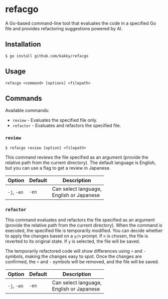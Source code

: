 # refacgo
A Go-based command-line tool that evaluates the code in a specified Go file and provides refactoring suggestions powered by AI.

## Installation
```shell
$ go install github.com/kakky/refacgo
```

## Usage
```
refacgo <command> [options] <filepath>
```

## Commands
Available commands:
- `review`  - Evaluates the specified file only.
- `refactor` - Evaluates and refactors the specified file.

### `review`
```
$ refacgo review [option] <filepath>
```
This command reviews the file specified as an argument (provide the relative path from the current directory). The default language is English, but you can use a flag to get a review in Japanese.

| Option        | Default | Description |
|-------------|---------|-------------|
| `-j`, `-en` | `-en`   | Can select language, <br> English or Japanese |

### `refactor`
This command evaluates and refactors the file specified as an argument (provide the relative path from the current directory). When the command is executed, the specified file is temporarily modified. You can decide whether to apply the changes based on a `y/n` prompt. If `n` is chosen, the file is reverted to its original state. If `y` is selected, the file will be saved.

The temporarily refactored code will show differences using `+` and `-` symbols, making the changes easy to spot.
Once the changes are confirmed, the `+` and `-` symbols will be removed, and the file will be saved.

| Option        | Default | Description |
|-------------|---------|-------------|
| `-j`, `-en` | `-en`   | Can select language, <br> English or Japanese |

